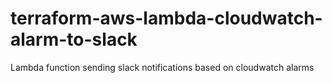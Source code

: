 # terraform-aws-lambda-cloudwatch-alarm-to-slack
Lambda function sending slack notifications based on cloudwatch alarms
